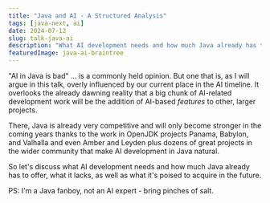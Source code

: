 ```yaml
---
title: "Java and AI - A Structured Analysis"
tags: [java-next, ai]
date: 2024-07-12
slug: talk-java-ai
description: "What AI development needs and how much Java already has to offer, what it lacks, as well as what it's poised to acquire in the future"
featuredImage: java-ai-braintree
---
```


"AI in Java is bad" ... is a commonly held opinion.
But one that is, as I will argue in this talk, overly influenced by our current place in the AI timeline.
It overlooks the already dawning reality that a big chunk of AI-related development work will be the addition of AI-based _features_ to other, larger projects.

There, Java is already very competitive and will only become stronger in the coming years thanks to the work in OpenJDK projects Panama, Babylon, and Valhalla and even Amber and Leyden plus dozens of great projects in the wider community that make AI development in Java natural.

So let's discuss what AI development needs and how much Java already has to offer, what it lacks, as well as what it's poised to acquire in the future.

PS: I'm a Java fanboy, not an AI expert - bring pinches of salt.

<!--
Project Panama:
* ...'s released foreign-function-and-memory API
* ...'s incubating vector API
Project Amber:
* ...'s progressing additions to the on-ramp
* simplified, multi-file launcher
* side note for JPM (see Tako S.'s mail)
Project Leyden:
* ...'s upcoming improvements to launch times
Project Babylon:
* ...'s envisioned code models to push Java code onto the GPU
Project Valhalla:
* ...'s ever-reclusive value types

Example for AI as product/feature: ChatGPT, Cursor, IntelliJ

---

"Java kann keine KI" ... ist ein weitverbreitetes Missverständnis.
Eines das - wie ich in diesem Vortrag argumentieren werde - weitestgehend durch unsere gegenwärtige Position auf der KI Timeline ensteht.
Es übersieht die bereits anbrechende Realität, dass ein großer Teil der KI-bezogenen Softwareentwicklung das Hinzufügen KI-basierter Features zu anderen, bestehenden Projekten ist.

In diesem Bereich ist Java bereits wettbewerbsfähig und wird dank der Arbeit der OpenJDK-Projekte Panama, Babylon, Valhalla und sogar Amber und Leyden sowie dutzenden großartigen Community-Projekten in den kommenden Jahren nur stärker werden.
Sie zusammen werden KI-Entwicklung in Java so natürlich machen wie Webservices und Datenbankanbindungen es heute sind.

In diesem Vortrag besprechen wir, was KI-Entwicklung benötigt, was Java davon bereits zu bieten hat, woran es noch mangelt und was es in Zukunft für relevante Fähigkeiten erlangen wird.

PS: Ich bin hauptberuflich Java-Fan, also bringt ein wenig Skepsis mit.
-->

